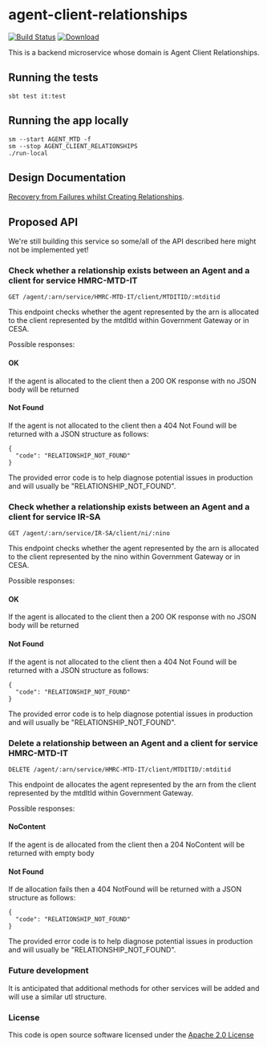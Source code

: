 # agent-client-relationships

[![Build Status](https://travis-ci.org/hmrc/agent-client-relationships.svg)](https://travis-ci.org/hmrc/agent-client-relationships) [ ![Download](https://api.bintray.com/packages/hmrc/releases/agent-client-relationships/images/download.svg) ](https://bintray.com/hmrc/releases/agent-client-relationships/_latestVersion)

This is a backend microservice whose domain is Agent Client Relationships.

## Running the tests

    sbt test it:test

## Running the app locally

    sm --start AGENT_MTD -f
    sm --stop AGENT_CLIENT_RELATIONSHIPS
    ./run-local
    
## Design Documentation

[Recovery from Failures whilst Creating Relationships](docs/recovery.md).

## Proposed API

We're still building this service so some/all of the API described here might not be implemented yet!

### Check whether a relationship exists between an Agent and a client for service HMRC-MTD-IT

    GET /agent/:arn/service/HMRC-MTD-IT/client/MTDITID/:mtditid

This endpoint checks whether the agent represented by the arn is allocated to the client represented by the mtdItId 
within Government Gateway or in CESA.
  
Possible responses:

#### OK

If the agent is allocated to the client then a 200 OK response with no JSON body will be returned 

#### Not Found

If the agent is not allocated to the client then a 404 Not Found will be returned with a JSON structure as follows:

    {
      "code": "RELATIONSHIP_NOT_FOUND"
    }

The provided error code is to help diagnose potential issues in production and will usually be "RELATIONSHIP_NOT_FOUND". 

### Check whether a relationship exists between an Agent and a client for service IR-SA

    GET /agent/:arn/service/IR-SA/client/ni/:nino

This endpoint checks whether the agent represented by the arn is allocated to the client represented by the nino 
within Government Gateway or in CESA.
  
Possible responses:

#### OK

If the agent is allocated to the client then a 200 OK response with no JSON body will be returned 

#### Not Found

If the agent is not allocated to the client then a 404 Not Found will be returned with a JSON structure as follows:

    {
      "code": "RELATIONSHIP_NOT_FOUND"
    }

The provided error code is to help diagnose potential issues in production and will usually be "RELATIONSHIP_NOT_FOUND".
 
### Delete a relationship between an Agent and a client for service HMRC-MTD-IT

    DELETE /agent/:arn/service/HMRC-MTD-IT/client/MTDITID/:mtditid

This endpoint de allocates the agent represented by the arn from the client represented by the mtdItId 
within Government Gateway.
  
Possible responses:

#### NoContent

If the agent is de allocated from the client then a 204 NoContent will be returned with empty body

#### Not Found

If de allocation fails then a 404 NotFound will be returned with a JSON structure as follows:

    {
      "code": "RELATIONSHIP_NOT_FOUND"
    }

The provided error code is to help diagnose potential issues in production and will usually be "RELATIONSHIP_NOT_FOUND". 

### Future development

It is anticipated that additional methods for other services will be added and will use a similar utl structure.

### License

This code is open source software licensed under the [Apache 2.0 License]("http://www.apache.org/licenses/LICENSE-2.0.html")
